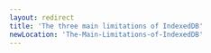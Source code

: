 ```yaml
---
layout: redirect
title: 'The three main limitations of IndexedDB'
newLocation: 'The-Main-Limitations-of-IndexedDB'
---
```

